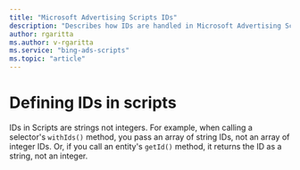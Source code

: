 ```yaml
---
title: "Microsoft Advertising Scripts IDs"
description: "Describes how IDs are handled in Microsoft Advertising Scripts."
author: rgaritta
ms.author: v-rgaritta
ms.service: "bing-ads-scripts"
ms.topic: "article"
---
```


# Defining IDs in scripts

IDs in Scripts are strings not integers. For example, when calling a selector's `withIds()` method, you pass an array of string IDs, not an array of integer IDs. Or, if you call an entity's `getId()` method, it returns the ID as a string, not an integer.
